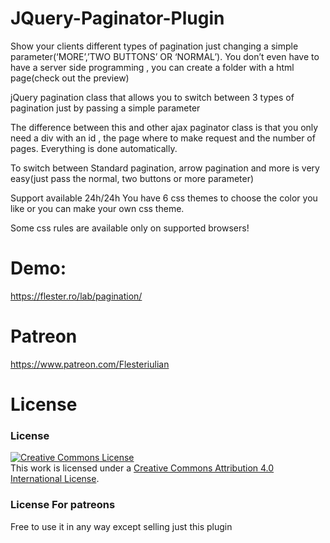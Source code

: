 # JQuery-Paginator-Plugin
Show your clients different types of pagination just changing a simple parameter(‘MORE’,’TWO BUTTONS’ OR ‘NORMAL’). You don’t even have to have a server side programming , you can create a folder with a html page(check out the preview)

jQuery pagination class that allows you to switch between 3 types of pagination just by passing a simple parameter

The difference between this and other ajax paginator class is that you only need a div with an id , the page where to make request and the number of pages. Everything is done automatically.

To switch between Standard pagination, arrow pagination and more is very easy(just pass the normal, two buttons or more parameter)

Support available 24h/24h You have 6 css themes to choose the color you like or you can make your own css theme.

Some css rules are available only on supported browsers!

# Demo:
https://flester.ro/lab/pagination/

# Patreon
<a href="https://www.patreon.com/Flesteriulian">https://www.patreon.com/Flesteriulian</a>

# License

<h3>License</h3>
<a rel="license" href="http://creativecommons.org/licenses/by/4.0/"><img alt="Creative Commons License" style="border-width:0" src="https://i.creativecommons.org/l/by/4.0/88x31.png" /></a><br />This work is licensed under a <a rel="license" href="http://creativecommons.org/licenses/by/4.0/">Creative Commons Attribution 4.0 International License</a>.

<h3>License For patreons</h3>
Free to use it in any way except selling just this plugin 
